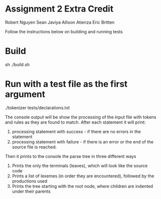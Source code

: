 # Assignment 2 Extra Credit
Robert Nguyen
Sean Javiya
Allison Atienza
Eric Britten

Follow the instructions below on building and running tests

# Build
sh ./build.sh

# Run with a test file as the first argument
./tokenizer tests/declarations.txt

The console output will be show the processing of the input file with tokens and 
rules as they are found to match.  After each statement it will print:
1. processing statement with success - if there are no errors in the statement
2. processing statement with failure - if there is an error or the end of the source file is reached.

Then it prints to the console the parse tree in three different ways
1. Prints the only the terminals (leaves), which will look like the source code
2. Prints a list of lexemes (in order they are encountered), followed by the productions used
3. Prints the tree starting with the root node, where children are indented under their parents
